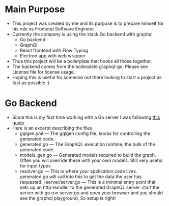 # Main Purpose
- This project was created by me and its purpose is to prepare himself for his role as Frontend Software Engineer.
- Currently the company is using the stack:Go backend with graphql
  - Go backend
  - GraphQl
  - React frontend with Flow Typing
  - Electron app with web wrapper
- Thus this project will be a boilerplate that hooks all those together. 
- The backend comes from the boilerplate graphql-go. Please see License file for license usage.
- Hoping this is useful for someone out there looking to start a project as fast as possible :)


# Go Backend
- Since this is my first time working with a Go server I was following [this guide](https://dev.to/glyphack/introduction-to-graphql-server-with-golang-1npk) 
- Here is an excerpt describing the files
    - gqlgen.yml — The gqlgen config file, knobs for controlling the generated code.
    - generated.go — The GraphQL execution runtime, the bulk of the generated code.
    - models_gen.go — Generated models required to build the graph. Often you will override these with your own models. Still very useful for input types.
    - resolver.go — This is where your application code lives. generated.go will call into this to get the data the user has requested.
    -server/server.go — This is a minimal entry point that sets up an http.Handler to the generated GraphQL server. start the server with go run server.go and open your browser and you should see the graphql playground, So setup is right!
